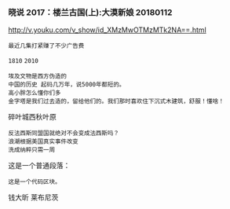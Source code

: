 ### 晓说 2017：楼兰古国(上):大漠新娘 20180112
http://v.youku.com/v_show/id_XMzMwOTMzMTk2NA==.html
```
最近几集打紧赚了不少广告费
```
`1810`
`2010`
```
埃及文物是西方伪造的
中国的历史 起码几万年，说5000年都短的。
高小胖怎么懂你们多
金字塔是我们过去造的，留给他们的。我们那时喜欢住下沉式木建筑，舒服！懂啥！
```
碎叶城西秋叶原
```
反法西斯同盟国就绝对不会变成法西斯吗？
浪潮根据美国真实事件改变
洗成纳粹只需一周
```
<p>这是一个普通段落：</p>

<pre><code>这是一个代码区块。
</code></pre>
钱大昕
莱布尼茨
